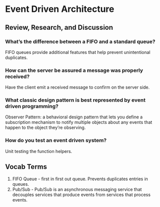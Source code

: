 # Event Driven Architecture

## Review, Research, and Discussion

### What’s the difference between a FIFO and a standard queue?

FIFO queues provide additional features that help prevent unintentional duplicates.

### How can the server be assured a message was properly received?

Have the client emit a received message to confirm on the server side.

### What classic design pattern is best represented by event driven programming?

Observer Pattern: a behavioral design pattern that lets you define a subscription mechanism to notify multiple objects about any events that happen to the object they’re observing.

### How do you test an event driven system?

Unit testing the function helpers.

## Vocab Terms

1. FIFO Queue - first in first out queue. Prevents duplicates entries in queues.
2. Pub/Sub - Pub/Sub is an asynchronous messaging service that decouples services that produce events from services that process events.
